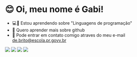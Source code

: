 # :blush: Oi, meu nome é Gabi!
- :computer::thought_balloon:	 Estou aprendendo sobre "Linguagens de programação"
-  :thinking: Quero aprender mais sobre github
- :love_letter: Pode entrar em contato comigo atraves do meu e-mail de.brito@escola.pr.govv.br
<!---
:relaxed: meu instagram: @gabrielad.brito
gabrielaaaa20/gabrielaaaa20 is a ✨ special ✨ repository because its `README.md` (this file) appears on your GitHub profile.
You can click the Preview link to take a look at your changes.
--->
![](https://img.shields.io/badge/Scratch-4D97FF?style=for-the-badge&logo=Scratch&logoColor=white)
![](https://img.shields.io/badge/JavaScript-323330?style=for-the-badge&logo=javascript&logoColor=F7DF1E)
<a href="https://instagram.com/coloque-o-seu-instagram-aqui" target="_blank"><img src="https://img.shields.io/badge/-Instagram-%23E4405F?style=for-the-badge&logo=instagram&logoColor=white" target="_blank"></a>
<a href = "mailto:coloque-o-seu-e-mail-aqui"><img src="https://img.shields.io/badge/Gmail-D14836?style=for-the-badge&logo=gmail&logoColor=white" target="_blank"></a>
